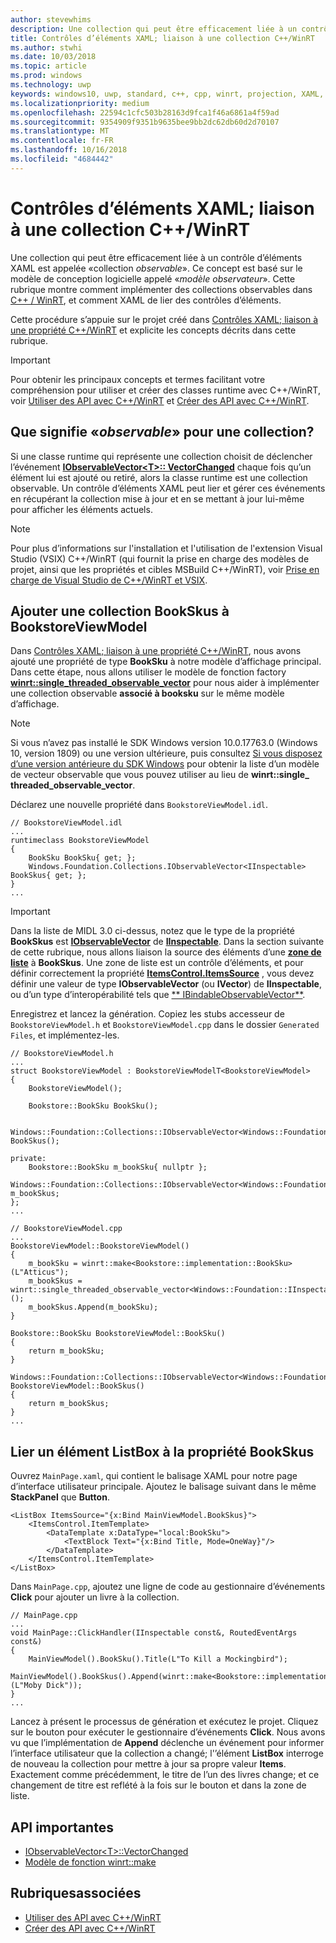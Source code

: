 ```yaml
---
author: stevewhims
description: Une collection qui peut être efficacement liée à un contrôle d’éléments XAML est appelée «collection *observable*». Cette rubrique montre comment implémenter et utiliser une collection observable, et comment y lier un contrôle d’éléments XAML.
title: Contrôles d’éléments XAML; liaison à une collection C++/WinRT
ms.author: stwhi
ms.date: 10/03/2018
ms.topic: article
ms.prod: windows
ms.technology: uwp
keywords: windows10, uwp, standard, c++, cpp, winrt, projection, XAML, contrôle, liaison, collection
ms.localizationpriority: medium
ms.openlocfilehash: 22594c1cfc503b28163d9fca1f46a6861a4f59ad
ms.sourcegitcommit: 9354909f9351b9635bee9bb2dc62db60d2d70107
ms.translationtype: MT
ms.contentlocale: fr-FR
ms.lasthandoff: 10/16/2018
ms.locfileid: "4684442"
---
```

# <a name="xaml-items-controls-bind-to-a-cwinrt-collection"></a>Contrôles d’éléments XAML; liaison à une collection C++/WinRT

Une collection qui peut être efficacement liée à un contrôle d’éléments XAML est appelée «collection *observable*». Ce concept est basé sur le modèle de conception logicielle appelé «*modèle observateur*». Cette rubrique montre comment implémenter des collections observables dans [C++ / WinRT](/windows/uwp/cpp-and-winrt-apis/intro-to-using-cpp-with-winrt), et comment XAML de lier des contrôles d’éléments.

Cette procédure s’appuie sur le projet créé dans [Contrôles XAML; liaison à une propriété C++/WinRT](binding-property.md) et explicite les concepts décrits dans cette rubrique.

> [!IMPORTANT]
> Pour obtenir les principaux concepts et termes facilitant votre compréhension pour utiliser et créer des classes runtime avec C++/WinRT, voir [Utiliser des API avec C++/WinRT](consume-apis.md) et [Créer des API avec C++/WinRT](author-apis.md).

## <a name="what-does-observable-mean-for-a-collection"></a>Que signifie «*observable*» pour une collection?
Si une classe runtime qui représente une collection choisit de déclencher l’événement [**IObservableVector&lt;T&gt;:: VectorChanged**](/uwp/api/windows.foundation.collections.iobservablevector-1.vectorchanged) chaque fois qu’un élément lui est ajouté ou retiré, alors la classe runtime est une collection observable. Un contrôle d’éléments XAML peut lier et gérer ces événements en récupérant la collection mise à jour et en se mettant à jour lui-même pour afficher les éléments actuels.

> [!NOTE]
> Pour plus d’informations sur l'installation et l'utilisation de l'extension Visual Studio (VSIX) C++/WinRT (qui fournit la prise en charge des modèles de projet, ainsi que les propriétés et cibles MSBuild C++/WinRT), voir [Prise en charge de Visual Studio de C++/WinRT et VSIX](intro-to-using-cpp-with-winrt.md#visual-studio-support-for-cwinrt-and-the-vsix).

## <a name="add-a-bookskus-collection-to-bookstoreviewmodel"></a>Ajouter une collection **BookSkus** à **BookstoreViewModel**

Dans [Contrôles XAML; liaison à une propriété C++/WinRT](binding-property.md), nous avons ajouté une propriété de type **BookSku** à notre modèle d’affichage principal. Dans cette étape, nous allons utiliser le modèle de fonction factory [**winrt::single_threaded_observable_vector**](/uwp/cpp-ref-for-winrt/single-threaded-observable-vector) pour nous aider à implémenter une collection observable **associé à booksku** sur le même modèle d’affichage.

> [!NOTE]
> Si vous n’avez pas installé le SDK Windows version 10.0.17763.0 (Windows 10, version 1809) ou une version ultérieure, puis consultez [Si vous disposez d’une version antérieure du SDK Windows](/uwp/cpp-ref-for-winrt/single-threaded-observable-vector#if-you-have-an-older-version-of-the-windows-sdk) pour obtenir la liste d’un modèle de vecteur observable que vous pouvez utiliser au lieu de **winrt::single_ threaded_observable_vector**.

Déclarez une nouvelle propriété dans `BookstoreViewModel.idl`.

```idl
// BookstoreViewModel.idl
...
runtimeclass BookstoreViewModel
{
    BookSku BookSku{ get; };
    Windows.Foundation.Collections.IObservableVector<IInspectable> BookSkus{ get; };
}
...
```

> [!IMPORTANT]
> Dans la liste de MIDL 3.0 ci-dessus, notez que le type de la propriété **BookSkus** est [**IObservableVector**](/uwp/api/windows.foundation.collections.ivector_t_) de [**IInspectable**](/windows/desktop/api/inspectable/nn-inspectable-iinspectable). Dans la section suivante de cette rubrique, nous allons liaison la source des éléments d’une [**zone de liste**](/uwp/api/windows.ui.xaml.controls.listbox) à **BookSkus**. Une zone de liste est un contrôle d’éléments, et pour définir correctement la propriété [**ItemsControl.ItemsSource**](/uwp/api/windows.ui.xaml.controls.itemscontrol.itemssource) , vous devez définir une valeur de type **IObservableVector** (ou **IVector**) de **IInspectable**, ou d’un type d’interopérabilité tels que [** IBindableObservableVector**](/uwp/api/windows.ui.xaml.interop.ibindableobservablevector).

Enregistrez et lancez la génération. Copiez les stubs accesseur de `BookstoreViewModel.h` et `BookstoreViewModel.cpp` dans le dossier `Generated Files`, et implémentez-les.

```cppwinrt
// BookstoreViewModel.h
...
struct BookstoreViewModel : BookstoreViewModelT<BookstoreViewModel>
{
    BookstoreViewModel();

    Bookstore::BookSku BookSku();

    Windows::Foundation::Collections::IObservableVector<Windows::Foundation::IInspectable> BookSkus();

private:
    Bookstore::BookSku m_bookSku{ nullptr };
    Windows::Foundation::Collections::IObservableVector<Windows::Foundation::IInspectable> m_bookSkus;
};
...
```

```cppwinrt
// BookstoreViewModel.cpp
...
BookstoreViewModel::BookstoreViewModel()
{
    m_bookSku = winrt::make<Bookstore::implementation::BookSku>(L"Atticus");
    m_bookSkus = winrt::single_threaded_observable_vector<Windows::Foundation::IInspectable>();
    m_bookSkus.Append(m_bookSku);
}

Bookstore::BookSku BookstoreViewModel::BookSku()
{
    return m_bookSku;
}

Windows::Foundation::Collections::IObservableVector<Windows::Foundation::IInspectable> BookstoreViewModel::BookSkus()
{
    return m_bookSkus;
}
...
```

## <a name="bind-a-listbox-to-the-bookskus-property"></a>Lier un élément ListBox à la propriété **BookSkus**
Ouvrez `MainPage.xaml`, qui contient le balisage XAML pour notre page d’interface utilisateur principale. Ajoutez le balisage suivant dans le même **StackPanel** que **Button**.

```xaml
<ListBox ItemsSource="{x:Bind MainViewModel.BookSkus}">
    <ItemsControl.ItemTemplate>
        <DataTemplate x:DataType="local:BookSku">
            <TextBlock Text="{x:Bind Title, Mode=OneWay}"/>
        </DataTemplate>
    </ItemsControl.ItemTemplate>
</ListBox>
```

Dans `MainPage.cpp`, ajoutez une ligne de code au gestionnaire d’événements **Click** pour ajouter un livre à la collection.

```cppwinrt
// MainPage.cpp
...
void MainPage::ClickHandler(IInspectable const&, RoutedEventArgs const&)
{
    MainViewModel().BookSku().Title(L"To Kill a Mockingbird");
    MainViewModel().BookSkus().Append(winrt::make<Bookstore::implementation::BookSku>(L"Moby Dick"));
}
...
```

Lancez à présent le processus de génération et exécutez le projet. Cliquez sur le bouton pour exécuter le gestionnaire d’événements **Click**. Nous avons vu que l’implémentation de **Append** déclenche un événement pour informer l’interface utilisateur que la collection a changé; l'’élément **ListBox** interroge de nouveau la collection pour mettre à jour sa propre valeur **Items**. Exactement comme précédemment, le titre de l’un des livres change; et ce changement de titre est reflété à la fois sur le bouton et dans la zone de liste.

## <a name="important-apis"></a>API importantes
* [IObservableVector&lt;T&gt;::VectorChanged](/uwp/api/windows.foundation.collections.iobservablevector-1.vectorchanged)
* [Modèle de fonction winrt::make](/uwp/cpp-ref-for-winrt/make)

## <a name="related-topics"></a>Rubriquesassociées
* [Utiliser des API avec C++/WinRT](consume-apis.md)
* [Créer des API avec C++/WinRT](author-apis.md)
